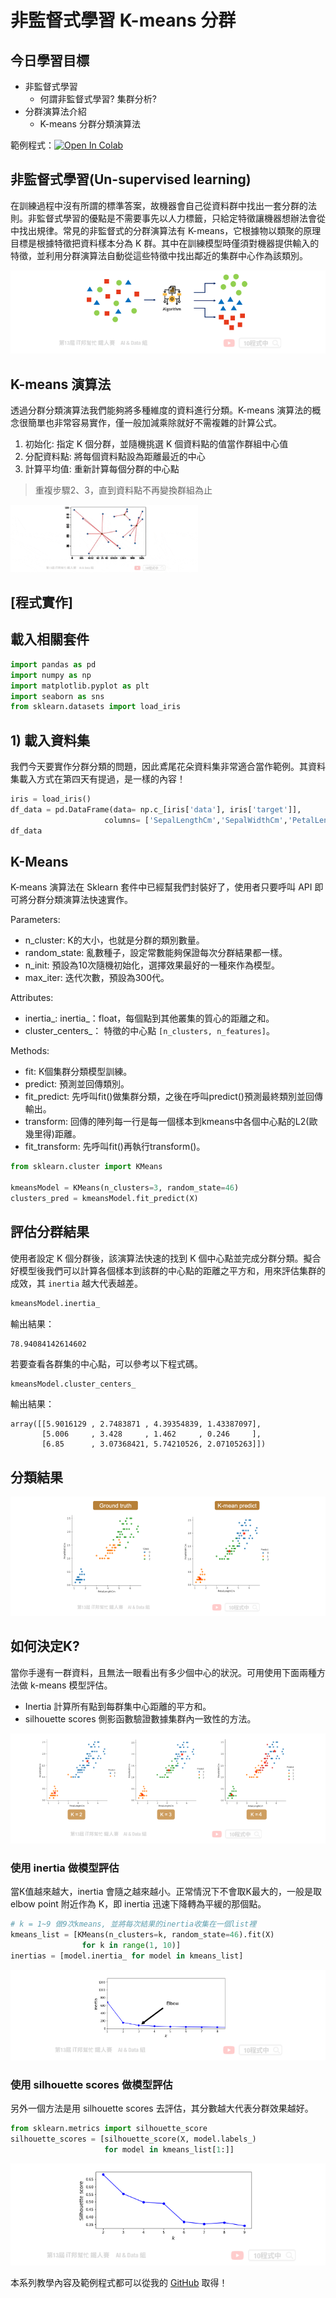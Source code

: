 # 非監督式學習 K-means 分群

## 今日學習目標
- 非監督式學習
    - 何謂非監督式學習? 集群分析?
- 分群演算法介紹
    - K-means 分群分類演算法


範例程式：[![Open In Colab](https://colab.research.google.com/assets/colab-badge.svg)](https://colab.research.google.com/github/andy6804tw/2021-13th-ironman/blob/main/docs/6.非監督式學習k-means分群/6.非監督式學習k-means分群.ipynb)

## 非監督式學習(Un-supervised learning)
在訓練過程中沒有所謂的標準答案，故機器會自己從資料群中找出一套分群的法則。非監督式學習的優點是不需要事先以人力標籤，只給定特徵讓機器想辦法會從中找出規律。常見的非監督式的分群演算法有 K-means，它根據物以類聚的原理目標是根據特徵把資料樣本分為 K 群。其中在訓練模型時僅須對機器提供輸入的特徵，並利用分群演算法自動從這些特徵中找出鄰近的集群中心作為該類別。


![](./image/img6-1.png)

## K-means 演算法
透過分群分類演算法我們能夠將多種維度的資料進行分類。K-means 演算法的概念很簡單也非常容易實作，僅一般加減乘除就好不需複雜的計算公式。

1. 初始化: 指定 K 個分群，並隨機挑選 K 個資料點的值當作群組中心值 
2. 分配資料點: 將每個資料點設為距離最近的中心
3. 計算平均值: 重新計算每個分群的中心點

> 重複步驟2、3，直到資料點不再變換群組為止

<img src="./image/img6-2.gif" width="300" />

## [程式實作]

## 載入相關套件

```py
import pandas as pd
import numpy as np
import matplotlib.pyplot as plt
import seaborn as sns
from sklearn.datasets import load_iris
```

## 1) 載入資料集
我們今天要實作分群分類的問題，因此鳶尾花朵資料集非常適合當作範例。其資料集載入方式在第四天有提過，是一樣的內容！

```py
iris = load_iris()
df_data = pd.DataFrame(data= np.c_[iris['data'], iris['target']],
                     columns= ['SepalLengthCm','SepalWidthCm','PetalLengthCm','PetalWidthCm','Species'])
df_data
```

## K-Means
K-means 演算法在 Sklearn 套件中已經幫我們封裝好了，使用者只要呼叫 API 即可將分群分類演算法快速實作。

Parameters:
- n_cluster: K的大小，也就是分群的類別數量。
- random_state: 亂數種子，設定常數能夠保證每次分群結果都一樣。
- n_init: 預設為10次隨機初始化，選擇效果最好的一種來作為模型。
- max_iter: 迭代次數，預設為300代。
    
Attributes:
- inertia_: inertia_：float，每個點到其他叢集的質心的距離之和。
- cluster_centers_： 特徵的中心點 `[n_clusters, n_features]`。
    
Methods:
- fit: K個集群分類模型訓練。
- predict: 預測並回傳類別。
- fit_predict: 先呼叫fit()做集群分類，之後在呼叫predict()預測最終類別並回傳輸出。
- transform: 回傳的陣列每一行是每一個樣本到kmeans中各個中心點的L2(歐幾里得)距離。
- fit_transform: 先呼叫fit()再執行transform()。


```py
from sklearn.cluster import KMeans

kmeansModel = KMeans(n_clusters=3, random_state=46)
clusters_pred = kmeansModel.fit_predict(X)
```

## 評估分群結果
使用者設定 K 個分群後，該演算法快速的找到 K 個中心點並完成分群分類。擬合好模型後我們可以計算各個樣本到該群的中心點的距離之平方和，用來評估集群的成效，其 `inertia` 越大代表越差。

```py
kmeansModel.inertia_
```

輸出結果：
```
78.94084142614602
```

若要查看各群集的中心點，可以參考以下程式碼。

```py
kmeansModel.cluster_centers_
```

輸出結果：
```
array([[5.9016129 , 2.7483871 , 4.39354839, 1.43387097],
       [5.006     , 3.428     , 1.462     , 0.246     ],
       [6.85      , 3.07368421, 5.74210526, 2.07105263]])
```

## 分類結果

![](./image/img6-3.png)

## 如何決定K? 
當你手邊有一群資料，且無法一眼看出有多少個中心的狀況。可用使用下面兩種方法做 k-means 模型評估。

- Inertia 計算所有點到每群集中心距離的平方和。
- silhouette scores 側影函數驗證數據集群內一致性的方法。

![](./image/img6-4.png)

### 使用 inertia 做模型評估
當K值越來越大，inertia 會隨之越來越小。正常情況下不會取K最大的，一般是取 elbow point 附近作為 K，即 inertia 迅速下降轉為平緩的那個點。

```py
# k = 1~9 做9次kmeans, 並將每次結果的inertia收集在一個list裡
kmeans_list = [KMeans(n_clusters=k, random_state=46).fit(X)
                for k in range(1, 10)]
inertias = [model.inertia_ for model in kmeans_list]
```

![](./image/img6-5.png)

### 使用 silhouette scores 做模型評估
另外一個方法是用 silhouette scores 去評估，其分數越大代表分群效果越好。

```py
from sklearn.metrics import silhouette_score
silhouette_scores = [silhouette_score(X, model.labels_)
                     for model in kmeans_list[1:]]
```

![](./image/img6-6.png)

本系列教學內容及範例程式都可以從我的 [GitHub](https://github.com/andy6804tw/2021-13th-ironman) 取得！